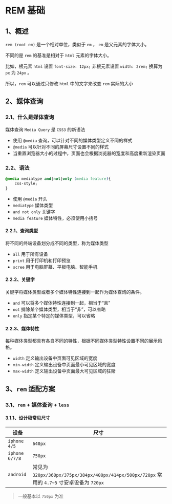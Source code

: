 # REM 基础

## 1、概述

`rem (root em)` 是一个相对单位，类似于 `em` ， `em` 是父元素的字体大小。

不同的是 `rem` 的基准是相对于 `html` 元素的字体大小。

比如，根元素 `html` 设置 `font-size: 12px;` 非根元素设置 `width: 2rem;` 换算为 `px` 为 `24px` 。

所以，`rem` 可以通过只修改 `html` 中的文字来改变 `rem` 实际的大小

## 2、媒体查询

### 2.1、什么是媒体查询

媒体查询 `Media Query` 是 `CSS3` 的新语法

- 使用 `@media` 查询，可以针对不同的媒体类型定义不同的样式
- `@media` 可以针对不同的屏幕尺寸设置不同的样式
- 当重置浏览器大小的过程中，页面也会根据浏览器的宽度和高度重新渲染页面

### 2.2、语法

```css
@media mediatype and|not|only (media feature){
    css-style;
}
```

- 使用 `@media` 开头
- `mediatype` 媒体类型
- `and not only` 关键字
- `media feature` 媒体特性，必须使用小括号

#### 2.2.1、查询类型

将不同的终端设备划分成不同的类型，称为媒体类型

- `all` 用于所有设备
- `print` 用于打印机和打印预览
- `scree` 用于电脑屏幕、平板电脑、智能手机

#### 2.2.2、关键字

关键字将媒体类型或者多个媒体特性连接到一起作为媒体查询的条件。

- `and` 可以将多个媒体特性连接到一起，相当于“且”
- `not` 排除某个媒体类型，相当于“非”，可以省略
- `only` 指定某个特定的媒体类型，可以省略

#### 2.2.3、媒体特性

每种媒体类型都具有各自不同的特性，根据不同媒体类型特性设置不同的展示风格。

- `width` 定义输出设备中页面可见区域的宽度
- `min-width` 定义输出设备中页面最小可见区域的宽度
- `max-width` 定义输出设备中页面最大可见区域的狂赌

## 3、`rem` 适配方案

### 3.1、`rem` + 媒体查询 + `less` 

#### 3.1.1、设计稿常见尺寸

| 设备           | 尺寸                                                         |
| -------------- | ------------------------------------------------------------ |
| `iphone 4/5`   | `640px`                                                      |
| `iphone 6/7/8` | `750px`                                                      |
| `android`      | 常见为 `320px/360px/375px/384px/400px/414px/500px/720px` 常用的 `4.7~5` 寸安卓设备为 `720px` |

> 一般基本以 `750px` 为准





















